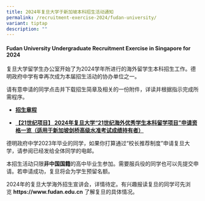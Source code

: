```yaml
---
title: 2024年复旦大学于新加坡本科招生活动通知
permalink: /recruitment-exercise-2024/fudan-university/
variant: tiptap
description: ""
---
```

<h4><strong>Fudan University Undergraduate Recruitment Exercise in Singapore for 2024</strong></h4><p></p><p>复旦大学留学生办公室开始了为2024学年所进行的海外留学生本科招生工作。德明政府中学有幸再次成为本届招生活动的协办单位之一。</p><p></p><p>请有意申请的同学点击并下载招生简章及相关的一份附件，详读并根据指示完成所需程序。</p><ul data-tight="true" class="tight"><li><p><strong><a href="/files/2024_fudan_zhangcheng.pdf" rel="noopener noreferrer nofollow" target="_blank">招生章程</a></strong></p></li><li><p><strong><a href="/files/2024_fudan_1.pdf" rel="noopener noreferrer nofollow" target="_blank">【21世纪项目】 2024年复旦大学“21世纪海外优秀学生本科留学项目”申请资格一览（适用于新加坡剑桥高级水准考试成绩持有者）</a></strong></p></li></ul><p></p><p>德明政府中学2023年毕业的同学，如果你打算通过“校长推荐制度”申请复旦大学，请参阅已经发给全体同学的电邮。</p><p>本招生活动只限<strong>非中国国籍</strong>的高中毕业生参加。需要服兵役的同学也可以先提交申请。若申请成功，复旦将会为学生预留名额。</p><p>2024年的复旦大学海外招生宣讲会，详情待定。有兴趣报读复旦的同学可先浏览&nbsp;<strong><a rel="noopener noreferrer nofollow" target="_blank">https://www.fudan.edu.cn</a></strong>&nbsp;了解复旦的具体情况。</p>